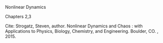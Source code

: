 Nonlinear Dynamics

Chapters 2,3

Cite: Strogatz, Steven, author. Nonlinear Dynamics and Chaos : with Applications to Physics, Biology, Chemistry, and Engineering. Boulder, CO. , 2015.
